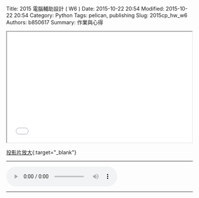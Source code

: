 Title: 2015 電腦輔助設計 ( W6 )
Date: 2015-10-22 20:54
Modified: 2015-10-22 20:54
Category: Python
Tags: pelican, publishing
Slug: 2015cp_hw_w6
Authors: b850617
Summary: 作業與心得

<iframe src="simplest4.html" width="500" height="300"></iframe>

[投影片放大](simplest4.html){:target="_blank"}
<br>
<hr>
<html>
<head>
<title>Okawari - Flower Dance</title>
</head>
<body>
    <audio controls pause loop>
        <source src="https://copy.com/CSFSa3wmtt1OQg8P">
    </audio>
</body>
</html>
<hr>
<br>



